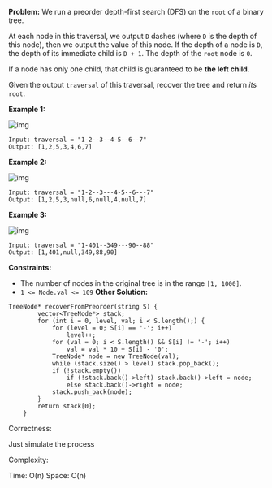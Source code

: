 **Problem:**
We run a preorder depth-first search (DFS) on the `root` of a binary tree.

At each node in this traversal, we output `D` dashes (where `D` is the depth of this node), then we output the value of this node. If the depth of a node is `D`, the depth of its immediate child is `D + 1`. The depth of the `root` node is `0`.

If a node has only one child, that child is guaranteed to be **the left child**.

Given the output `traversal` of this traversal, recover the tree and return *its* `root`.

 

**Example 1:**

![img](https://assets.leetcode.com/uploads/2019/04/08/recover-a-tree-from-preorder-traversal.png)

```
Input: traversal = "1-2--3--4-5--6--7"
Output: [1,2,5,3,4,6,7]
```

**Example 2:**

![img](https://assets.leetcode.com/uploads/2019/04/11/screen-shot-2019-04-10-at-114101-pm.png)

```
Input: traversal = "1-2--3---4-5--6---7"
Output: [1,2,5,3,null,6,null,4,null,7]
```

**Example 3:**

![img](https://assets.leetcode.com/uploads/2019/04/11/screen-shot-2019-04-10-at-114955-pm.png)

```
Input: traversal = "1-401--349---90--88"
Output: [1,401,null,349,88,90]
```

 

**Constraints:**

- The number of nodes in the original tree is in the range `[1, 1000]`.
- `1 <= Node.val <= 109`
**Other Solution:**
```
TreeNode* recoverFromPreorder(string S) {
        vector<TreeNode*> stack;
        for (int i = 0, level, val; i < S.length();) {
            for (level = 0; S[i] == '-'; i++)
                level++;
            for (val = 0; i < S.length() && S[i] != '-'; i++)
                val = val * 10 + S[i] - '0';
            TreeNode* node = new TreeNode(val);
            while (stack.size() > level) stack.pop_back();
            if (!stack.empty())
                if (!stack.back()->left) stack.back()->left = node;
                else stack.back()->right = node;
            stack.push_back(node);
        }
        return stack[0];
    }
```
Correctness:

Just simulate the process

Complexity:

Time: O(n)
Space: O(n)